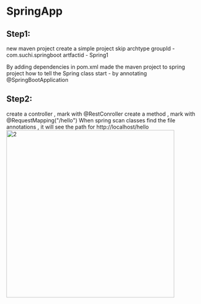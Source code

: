 # SpringApp

## Step1:
new maven project
create a simple project skip archtype 
groupId - com.suchi.springboot
artfactid - Spring1

By adding dependencies in pom.xml made the maven project to spring project
how to tell the Spring class start - by annotating @SpringBootApplication

## Step2:
create a controller , mark with @RestConroller
create a method , mark with @RequestMapping("/hello")
  When spring scan classes find the file annotations , it will see the path for http://localhost/hello
<img width="438" alt="2" src="https://user-images.githubusercontent.com/90444833/156600010-0cb192d7-e596-4a9c-80db-191d2316e186.png">


